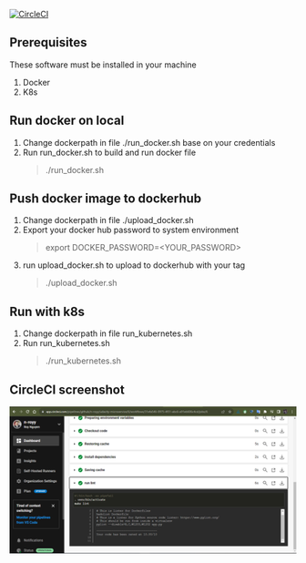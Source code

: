 [![CircleCI](https://dl.circleci.com/status-badge/img/gh/n-royy/udacity-microservice/tree/main.svg?style=svg)](https://dl.circleci.com/status-badge/redirect/gh/n-royy/udacity-microservice/tree/main)

## Prerequisites

These software must be installed in your machine

1. Docker
1. K8s

## Run docker on local

1. Change dockerpath in file ./run_docker.sh base on your credentials
1. Run run_docker.sh to build and run docker file
   > ./run_docker.sh

## Push docker image to dockerhub

1. Change dockerpath in file ./upload_docker.sh
1. Export your docker hub password to system environment
   > export DOCKER_PASSWORD=<YOUR_PASSWORD>
1. run upload_docker.sh to upload to dockerhub with your tag
   > ./upload_docker.sh

## Run with k8s

1. Change dockerpath in file run_kubernetes.sh
1. Run run_kubernetes.sh
   > ./run_kubernetes.sh

## CircleCI screenshot

![Passed](images/CircleCI-Lint.PNG)
